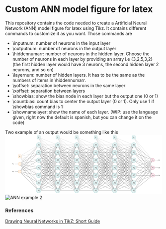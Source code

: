 # Custom ANN model figure for latex
This repository contains the code needed to create a Artificial Neural Network (ANN) model figure for latex using Tikz. It contains different commands to customize it as you want. Those commands are
- \inputnum: number of neurons in the input layer
- \outputnum: number of neurons in the output layer
- \hiddennumarr: number of neurons in the hidden layer. Choose the number of neurons in each layer by providing an array i.e {3,2,5,3,2} (the first hidden layer would have 3 neurons, the second hidden layer 2 neurons, and so on)
- \layernum: number of hidden layers. It has to be the same as the numbers of items in \hiddennumarr.
- \yoffset: separation between neurons in the same layer
- \xoffset: separation between layers
- \showbias: show the bias node in each layer but the output one (0 or 1)
- \countbias: count bias to center the output layer (0 or 1). Only use 1 if \showbias command is 1
- \shownamelayer: show the name of each layer. (WIP: use the language given, right now the default is spanish, but you can change it on the code)

Two example of an output would be something like this
![ANN example 1](https://github.com/MarioBerrios/ANN-model-for-latex/blob/main/ann_example.png)
![ANN example 2](https://github.com/MarioBerrios/ANN-model-for-latex/blob/main/ann_example-1.png)

### References
[Drawing Neural Networks in TikZ: Short Guide](https://latexdraw.com/drawing-neural-networks-in-tikz-short-guide/)
